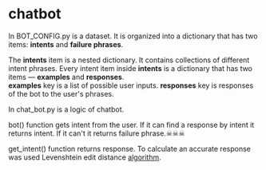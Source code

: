 # chatbot


In BOT_CONFIG.py is a dataset.  It is organized into a dictionary that has two items: **intents** and **failure phrases**.

The **intents** item is a nested dictionary. It contains collections of different intent phrases. 
Every intent item inside **intents** is a dictionary that has two items — **examples** and **responses**.  
**examples** key is a list of possible user inputs. **responses** key is responses of the bot to the user's phrases.

In chat_bot.py is a logic of chatbot.

bot() function gets intent from the user. If it can find a response by intent it returns intent. If it can't it returns failure phrase.☠☠☠


get_intent() function returns response. To calculate an accurate response was used Levenshtein edit distance [algorithm](https://en.wikipedia.org/wiki/Edit_distance).
